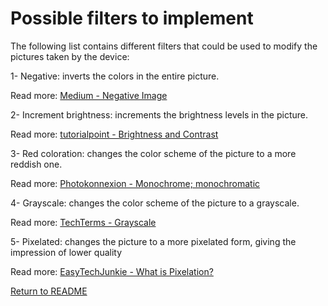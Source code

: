 # Possible filters to implement

The following list contains different filters that could be used to modify the pictures taken by the device:

1- Negative: inverts the colors in the entire picture.

Read more: [Medium - Negative Image](https://samirkhanal35.medium.com/negative-image-6cb7d5edcb54)

2- Increment brightness: increments the brightness levels in the picture.

Read more: [tutorialpoint - Brightness and Contrast](https://www.tutorialspoint.com/dip/brightness_and_contrast.htm)

3- Red coloration: changes the color scheme of the picture to a more reddish one.

Read more: [Photokonnexion - Monochrome; monochromatic](https://www.photokonnexion.com/definition-monochrome/)

4- Grayscale: changes the color scheme of the picture to a grayscale.

Read more: [TechTerms - Grayscale](https://techterms.com/definition/grayscale)

5- Pixelated: changes the picture to a more pixelated form, giving the impression of lower quality

Read more: [EasyTechJunkie - What is Pixelation?](https://www.easytechjunkie.com/what-is-pixelation.htm)

[Return to README](../README.md)
